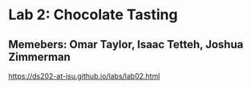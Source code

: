 # Lab 2: Chocolate Tasting
## Memebers: Omar Taylor, Isaac Tetteh, Joshua Zimmerman

https://ds202-at-isu.github.io/labs/lab02.html
